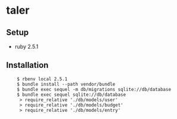 # taler

## Setup

* ruby 2.5.1

## Installation

		$ rbenv local 2.5.1
		$ bundle install --path vendor/bundle
		$ bundle exec sequel -m db/migrations sqlite://db/database
		$ bundle exec sequel sqlite://db/database
		 > require_relative './db/models/user'
		 > require_relative './db/models/budget'
		 > require_relative './db/models/entry'
			
